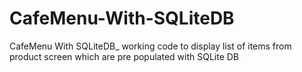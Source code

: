 # CafeMenu-With-SQLiteDB
CafeMenu With SQLiteDB_ working code to display list of items from product screen which are pre populated with SQLite DB
